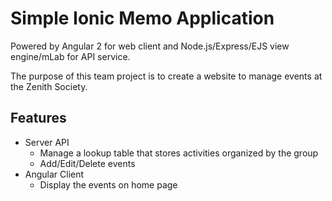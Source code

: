# Simple Ionic Memo Application

Powered by Angular 2 for web client and Node.js/Express/EJS view engine/mLab for API service.

The purpose of this team project is to create a website to manage events at the Zenith Society.

## Features

* Server API
    * Manage a lookup table that stores activities organized by the group
    * Add/Edit/Delete events
* Angular Client
    * Display the events on home page